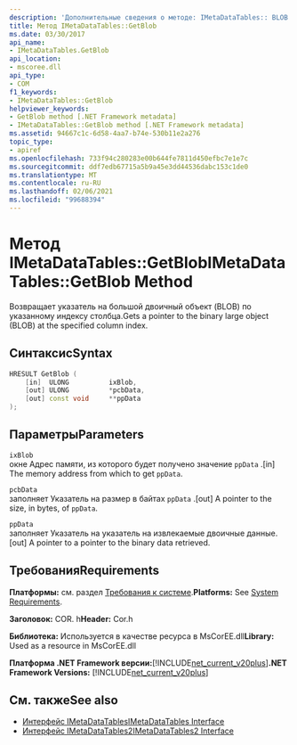 ```yaml
---
description: 'Дополнительные сведения о методе: IMetaDataTables:: BLOB'
title: Метод IMetaDataTables::GetBlob
ms.date: 03/30/2017
api_name:
- IMetaDataTables.GetBlob
api_location:
- mscoree.dll
api_type:
- COM
f1_keywords:
- IMetaDataTables::GetBlob
helpviewer_keywords:
- GetBlob method [.NET Framework metadata]
- IMetaDataTables::GetBlob method [.NET Framework metadata]
ms.assetid: 94667c1c-6d58-4aa7-b74e-530b11e2a276
topic_type:
- apiref
ms.openlocfilehash: 733f94c280283e00b644fe7811d450efbc7e1e7c
ms.sourcegitcommit: ddf7edb67715a5b9a45e3dd44536dabc153c1de0
ms.translationtype: MT
ms.contentlocale: ru-RU
ms.lasthandoff: 02/06/2021
ms.locfileid: "99688394"
---
```

# <a name="imetadatatablesgetblob-method"></a><span data-ttu-id="7308c-103">Метод IMetaDataTables::GetBlob</span><span class="sxs-lookup"><span data-stu-id="7308c-103">IMetaDataTables::GetBlob Method</span></span>

<span data-ttu-id="7308c-104">Возвращает указатель на большой двоичный объект (BLOB) по указанному индексу столбца.</span><span class="sxs-lookup"><span data-stu-id="7308c-104">Gets a pointer to the binary large object (BLOB) at the specified column index.</span></span>  
  
## <a name="syntax"></a><span data-ttu-id="7308c-105">Синтаксис</span><span class="sxs-lookup"><span data-stu-id="7308c-105">Syntax</span></span>  
  
```cpp  
HRESULT GetBlob (  
    [in]  ULONG          ixBlob,  
    [out] ULONG          *pcbData,  
    [out] const void     **ppData  
);  
```  
  
## <a name="parameters"></a><span data-ttu-id="7308c-106">Параметры</span><span class="sxs-lookup"><span data-stu-id="7308c-106">Parameters</span></span>  

 `ixBlob`  
 <span data-ttu-id="7308c-107">окне Адрес памяти, из которого будет получено значение `ppData` .</span><span class="sxs-lookup"><span data-stu-id="7308c-107">[in] The memory address from which to get `ppData`.</span></span>  
  
 `pcbData`  
 <span data-ttu-id="7308c-108">заполняет Указатель на размер в байтах `ppData` .</span><span class="sxs-lookup"><span data-stu-id="7308c-108">[out] A pointer to the size, in bytes, of `ppData`.</span></span>  
  
 `ppData`  
 <span data-ttu-id="7308c-109">заполняет Указатель на указатель на извлекаемые двоичные данные.</span><span class="sxs-lookup"><span data-stu-id="7308c-109">[out] A pointer to a pointer to the binary data retrieved.</span></span>  
  
## <a name="requirements"></a><span data-ttu-id="7308c-110">Требования</span><span class="sxs-lookup"><span data-stu-id="7308c-110">Requirements</span></span>  

 <span data-ttu-id="7308c-111">**Платформы:** см. раздел [Требования к системе](../../get-started/system-requirements.md).</span><span class="sxs-lookup"><span data-stu-id="7308c-111">**Platforms:** See [System Requirements](../../get-started/system-requirements.md).</span></span>  
  
 <span data-ttu-id="7308c-112">**Заголовок:** COR. h</span><span class="sxs-lookup"><span data-stu-id="7308c-112">**Header:** Cor.h</span></span>  
  
 <span data-ttu-id="7308c-113">**Библиотека:** Используется в качестве ресурса в MsCorEE.dll</span><span class="sxs-lookup"><span data-stu-id="7308c-113">**Library:** Used as a resource in MsCorEE.dll</span></span>  
  
 <span data-ttu-id="7308c-114">**Платформа .NET Framework версии:**[!INCLUDE[net_current_v20plus](../../../../includes/net-current-v20plus-md.md)]</span><span class="sxs-lookup"><span data-stu-id="7308c-114">**.NET Framework Versions:** [!INCLUDE[net_current_v20plus](../../../../includes/net-current-v20plus-md.md)]</span></span>  
  
## <a name="see-also"></a><span data-ttu-id="7308c-115">См. также</span><span class="sxs-lookup"><span data-stu-id="7308c-115">See also</span></span>

- [<span data-ttu-id="7308c-116">Интерфейс IMetaDataTables</span><span class="sxs-lookup"><span data-stu-id="7308c-116">IMetaDataTables Interface</span></span>](imetadatatables-interface.md)
- [<span data-ttu-id="7308c-117">Интерфейс IMetaDataTables2</span><span class="sxs-lookup"><span data-stu-id="7308c-117">IMetaDataTables2 Interface</span></span>](imetadatatables2-interface.md)
